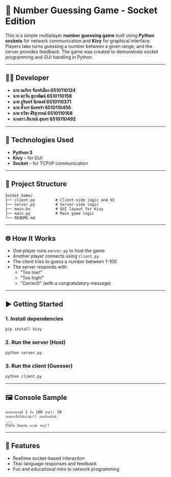 # 🔢 Number Guessing Game - Socket Edition

This is a simple multiplayer **number guessing game** built using **Python sockets** for network communication and **Kivy** for graphical interface. Players take turns guessing a number between a given range, and the server provides feedback. The game was created to demonstrate socket programming and GUI handling in Python.

---

## 👨‍💻 Developer

- **นาย ณภัทร จันทร์เมือง 6510110124**
- **นาย ตะวัน สุภาพัฒน์ 6510110158**
- **นาย ภูรินทร์ นิกพงศ์ 6510110371**
- **นาย ศิวกร น้อยหรำ  6510110456**
- **นาย ทวิชา ศิริสุวรรณ์ 6510110168**
- **นางสาว สินายน์ สุนทร 6510110492**

---

## 🧰 Technologies Used

- **Python 3**
- **Kivy** – for GUI
- **Socket** – for TCP/IP communication

---

## 📁 Project Structure

```
Socket_Game/
├── client.py         # Client-side logic and UI
├── server.py         # Server-side logic
├── main.kv           # GUI layout for Kivy
├── main.py           # Main game logic
└── README.md
```

---

## 🌐 How It Works

- One player runs `server.py` to host the game
- Another player connects using `client.py`
- The client tries to guess a number between 1–100
- The server responds with:
  - "Too low!"
  - "Too high!"
  - "Correct!" (with a congratulatory message)

---

## ▶️ Getting Started

### 1. Install dependencies

```bash
pip install kivy
```

### 2. Run the server (Host)

```bash
python server.py
```

### 3. Run the client (Guesser)

```bash
python client.py
```

---

## 🖼️ Console Sample

```
ลองทายเลขสิ 1 ถึง 100 ทาย!: 50
จะมากเก็บไปแล้วน่ะ!! ลองอีกครั้งสิ.
...
ก็ไม่ได้ ก็พอกัน ดวงดี จบๆ!!
```

---

## 📌 Features

- Realtime socket-based interaction
- Thai-language responses and feedback
- Fun and educational intro to network programming
